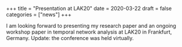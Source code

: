 +++
title = "Presentation at LAK20"
date = 2020-03-22
draft = false
categories = ["news"]
+++

I am looking forward to presenting my research paper and an ongoing workshop paper in temporal network analysis at LAK20 in Frankfurt, Germany. Update: the conference was held virtually.
